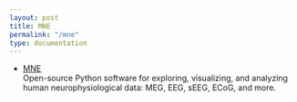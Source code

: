 ```yaml
---
layout: post
title: MNE
permalink: "/mne"
type: documentation
---
```


-   [MNE](https://mne.tools/dev/index.html)  
    Open-source Python software for exploring, visualizing, and analyzing human neurophysiological data: MEG, EEG, sEEG, ECoG, and more.